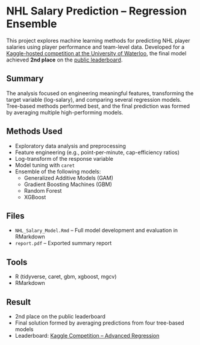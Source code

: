 # NHL Salary Prediction – Regression Ensemble

This project explores machine learning methods for predicting NHL player salaries using player performance and team-level data. Developed for a [Kaggle-hosted competition at the University of Waterloo](https://www.kaggle.com/competitions/adv-regression/overview), the final model achieved **2nd place** on the [public leaderboard](https://www.kaggle.com/competitions/adv-regression/leaderboard).

## Summary

The analysis focused on engineering meaningful features, transforming the target variable (log-salary), and comparing several regression models. Tree-based methods performed best, and the final prediction was formed by averaging multiple high-performing models.

## Methods Used

- Exploratory data analysis and preprocessing
- Feature engineering (e.g., point-per-minute, cap-efficiency ratios)
- Log-transform of the response variable
- Model tuning with `caret`
- Ensemble of the following models:
  - Generalized Additive Models (GAM)
  - Gradient Boosting Machines (GBM)
  - Random Forest
  - XGBoost

## Files

- `NHL_Salary_Model.Rmd` – Full model development and evaluation in RMarkdown
- `report.pdf` – Exported summary report

## Tools

- R (tidyverse, caret, gbm, xgboost, mgcv)
- RMarkdown

## Result

- 2nd place on the public leaderboard  
- Final solution formed by averaging predictions from four tree-based models  
- Leaderboard: [Kaggle Competition – Advanced Regression](https://www.kaggle.com/competitions/adv-regression/leaderboard)
